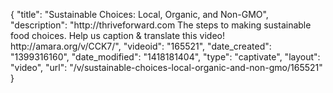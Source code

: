 {
    "title": "Sustainable Choices: Local, Organic, and Non-GMO",
    "description": "http:\/\/thriveforward.com The steps to making sustainable food choices. Help us caption & translate this video! http:\/\/amara.org\/v\/CCK7\/",
    "videoid": "165521",
    "date_created": "1399316160",
    "date_modified": "1418181404",
    "type": "captivate",
    "layout": "video",
    "url": "\/v\/sustainable-choices-local-organic-and-non-gmo\/165521"
}
